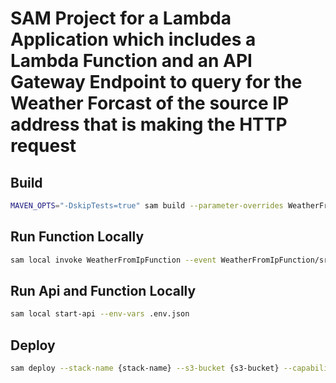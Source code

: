 # SAM Project for a Lambda Application which includes a Lambda Function and an API Gateway Endpoint to query for the Weather Forcast of the source IP address that is making the HTTP request

## Build
```bash
MAVEN_OPTS="-DskipTests=true" sam build --parameter-overrides WeatherFromIpFunctionArchitecture=arm64
```

## Run Function Locally
```bash
sam local invoke WeatherFromIpFunction --event WeatherFromIpFunction/src/test/resources/events/event.json --env-vars env.tpl.json
```

## Run Api and Function Locally
```bash
sam local start-api --env-vars .env.json
```

## Deploy
```bash
sam deploy --stack-name {stack-name} --s3-bucket {s3-bucket} --capabilities CAPABILITY_IAM --parameter-overrides WeatherApiKey={WeatherApiKey} WeatherFromIpFunctionArchitecture=arm64
```
